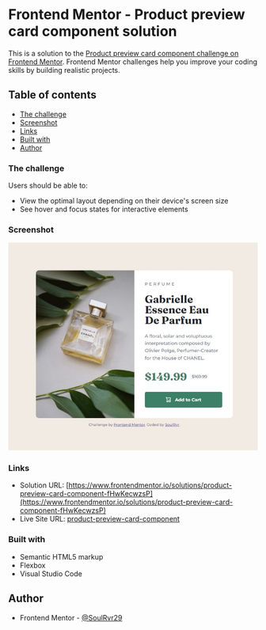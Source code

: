 # Frontend Mentor - Product preview card component solution

This is a solution to the [Product preview card component challenge on Frontend Mentor](https://www.frontendmentor.io/challenges/product-preview-card-component-GO7UmttRfa). Frontend Mentor challenges help you improve your coding skills by building realistic projects.

## Table of contents

- [The challenge](#the-challenge)
- [Screenshot](#screenshot)
- [Links](#links)
- [Built with](#built-with)
- [Author](#author)

### The challenge

Users should be able to:

- View the optimal layout depending on their device's screen size
- See hover and focus states for interactive elements

### Screenshot

![screenshot](./screenshot.jpeg)

### Links

- Solution URL: [https://www.frontendmentor.io/solutions/product-preview-card-component-fHwKecwzsP](https://www.frontendmentor.io/solutions/product-preview-card-component-fHwKecwzsP)
- Live Site URL: [product-preview-card-component](https://soulrvr29.github.io/product-preview-card-component/)

### Built with

- Semantic HTML5 markup
- Flexbox
- Visual Studio Code

## Author

- Frontend Mentor - [@SoulRvr29](https://www.frontendmentor.io/profile/SoulRvr29)
